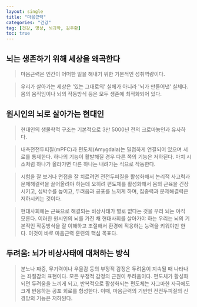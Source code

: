 ```yaml
---
layout: single
title: "마음근력"
categories: "건강"
tag: [건강, 명상, 뇌과학, 김주환]
toc: true
---
```


## 뇌는 생존하기 위해 세상을 왜곡한다

> 마음근력은 인간이 어떠한 일을 해내기 위한 기본적인 성취역량이다.

> 우리가 살아가는 세상은 '있는 그대로의' 실체가 아니라 '뇌가 만들어낸' 실체다. 몸의 움직임이나 뇌의 작동방식 등은 모두 생존에 최적화되어 있다.

## 원시인의 뇌로 살아가는 현대인

> 현대인의 생물학적 구조는 기본적으로 3만 5000년 전의 크로마뇽인과 유사하다.

> 내측전전두피질(mPFC)과 편도체(Amygdala)는 밀접하게 연결되어 있으며 서로를 통제한다. 하나의 기능이 활발해질 경우 다른 쪽의 기능은 저하된다. 마치 시소처럼 하나가 올라가면 다른 하나는 내려가는 식으로 작동한다.

> 시험을 잘 보거나 면접을 잘 치르려면 전전두피질을 활성화해서 논리적 사고력과 문제해결력을 끌어올려야 하는데 오히려 편도체를 활성화해서 몸의 근육을 긴장시키고, 심박수를 높이고, 두려움과 공포를 느끼게 하며, 집중력과 문제해결력은 저하시키는 것이다.

> 현대사회에는 근육으로 해결되는 비상사태가 별로 없다는 것을 우리 뇌는 아직 모른다. 이러한 원시인의 뇌를 가진 채 현대사회를 살아가야 하는 우리는 뇌의 기본적인 작동방식을 잘 이해하고 조절해서 환경에 적응하는 능력을 키워야만 한다. 이것이 바로 마음근력 훈련의 핵심 목표다.

## 두려움: 뇌가 비상사태에 대처하는 방식

> 분노나 짜증, 무기력이나 우울감 등의 부정적 감정은 두려움이 지속될 때 나타나는 좌절감의 표현이다. 모든 부정적 감정의 근원이 두려움이다. 편도체가 활성화되면 두려움을 느끼게 되고, 반복적으로 활성화되는 편도체는 자그마한 자극에도 크게 반응하는 공포 회로를 형성한다. 이때, 마음근력의 기반인 전전두피질의 신경망의 기능은 저하된다.





